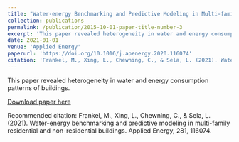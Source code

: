 ```yaml
---
title: "Water-energy Benchmarking and Predictive Modeling in Multi-family Residential and Non-residential Buildings"
collection: publications
permalink: /publication/2015-10-01-paper-title-number-3
excerpt: 'This paper revealed heterogeneity in water and energy consumption patterns of buildings.'
date: 2021-01-01
venue: 'Applied Energy'
paperurl: 'https://doi.org/10.1016/j.apenergy.2020.116074'
citation: 'Frankel, M., Xing, L., Chewning, C., & Sela, L. (2021). Water-energy benchmarking and predictive modeling in multi-family residential and non-residential buildings. Applied Energy, 281, 116074.'
---
```

This paper revealed heterogeneity in water and energy consumption patterns of buildings.

[Download paper here](https://doi.org/10.1016/j.apenergy.2020.116074)

Recommended citation: Frankel, M., Xing, L., Chewning, C., & Sela, L. (2021). Water-energy benchmarking and predictive modeling in multi-family residential and non-residential buildings. Applied Energy, 281, 116074.
